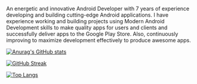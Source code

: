 An energetic and innovative Android Developer with 7 years of experience developing and building cutting-edge Android applications. I have experience working and building projects using Modern Android Development skills to make quality apps for users and clients and successfully deliver apps to the Google Play Store. Also, continuously improving to maximize development effectively to produce awesome apps.

[![Anurag's GitHub stats](https://github-readme-stats.vercel.app/api?username=huuphuoc1396)](https://github.com/anuraghazra/github-readme-stats)

[![GitHub Streak](https://streak-stats.demolab.com/?user=huuphuoc1396)](https://git.io/streak-stats)

[![Top Langs](https://github-readme-stats.vercel.app/api/top-langs/?username=huuphuoc1396)](https://github.com/anuraghazra/github-readme-stats)
